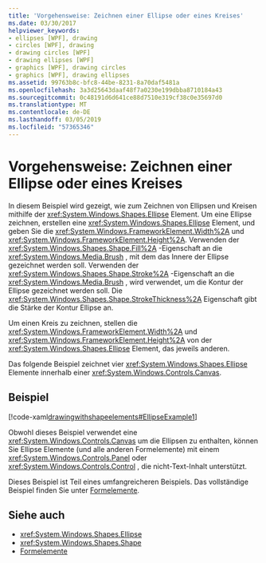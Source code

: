 ```yaml
---
title: 'Vorgehensweise: Zeichnen einer Ellipse oder eines Kreises'
ms.date: 03/30/2017
helpviewer_keywords:
- ellipses [WPF], drawing
- circles [WPF], drawing
- drawing circles [WPF]
- drawing ellipses [WPF]
- graphics [WPF], drawing circles
- graphics [WPF], drawing ellipses
ms.assetid: 99763b8c-bfc8-44be-8231-8a70daf5481a
ms.openlocfilehash: 3a3d25643daaf48f7a0230e199dbba8710184a43
ms.sourcegitcommit: 0c48191d6d641ce88d7510e319cf38c0e35697d0
ms.translationtype: MT
ms.contentlocale: de-DE
ms.lasthandoff: 03/05/2019
ms.locfileid: "57365346"
---
```

# <a name="how-to-draw-an-ellipse-or-a-circle"></a>Vorgehensweise: Zeichnen einer Ellipse oder eines Kreises
In diesem Beispiel wird gezeigt, wie zum Zeichnen von Ellipsen und Kreisen mithilfe der <xref:System.Windows.Shapes.Ellipse> Element. Um eine Ellipse zeichnen, erstellen eine <xref:System.Windows.Shapes.Ellipse> Element, und geben Sie die <xref:System.Windows.FrameworkElement.Width%2A> und <xref:System.Windows.FrameworkElement.Height%2A>. Verwenden der <xref:System.Windows.Shapes.Shape.Fill%2A> -Eigenschaft an die <xref:System.Windows.Media.Brush> , mit dem das Innere der Ellipse gezeichnet werden soll. Verwenden der <xref:System.Windows.Shapes.Shape.Stroke%2A> -Eigenschaft an die <xref:System.Windows.Media.Brush> , wird verwendet, um die Kontur der Ellipse gezeichnet werden soll. Die <xref:System.Windows.Shapes.Shape.StrokeThickness%2A> Eigenschaft gibt die Stärke der Kontur Ellipse an.  
  
 Um einen Kreis zu zeichnen, stellen die <xref:System.Windows.FrameworkElement.Width%2A> und <xref:System.Windows.FrameworkElement.Height%2A> von der <xref:System.Windows.Shapes.Ellipse> Element, das jeweils anderen.  
  
 Das folgende Beispiel zeichnet vier <xref:System.Windows.Shapes.Ellipse> Elemente innerhalb einer <xref:System.Windows.Controls.Canvas>.  
  
## <a name="example"></a>Beispiel  
 [!code-xaml[drawingwithshapeelements#EllipseExample1](~/samples/snippets/csharp/VS_Snippets_Wpf/DrawingWithShapeElements/CS/ellipseexample.xaml#ellipseexample1)]  
  
 Obwohl dieses Beispiel verwendet eine <xref:System.Windows.Controls.Canvas> um die Ellipsen zu enthalten, können Sie Ellipse Elemente (und alle anderen Formelemente) mit einem <xref:System.Windows.Controls.Panel> oder <xref:System.Windows.Controls.Control> , die nicht-Text-Inhalt unterstützt.  
  
 Dieses Beispiel ist Teil eines umfangreicheren Beispiels. Das vollständige Beispiel finden Sie unter [Formelemente](https://go.microsoft.com/fwlink/?LinkID=160037).  
  
## <a name="see-also"></a>Siehe auch
- <xref:System.Windows.Shapes.Ellipse>
- <xref:System.Windows.Shapes.Shape>
- [Formelemente](https://go.microsoft.com/fwlink/?LinkID=160037)
